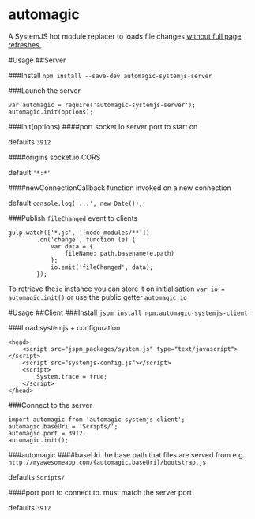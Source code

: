 # automagic
A SystemJS hot module replacer to loads file changes <a target='_blank' href='http://i.imgur.com/2eKyLKf.gifv'>without full page refreshes.</a>

#Usage
##Server

###Install
`npm install --save-dev automagic-systemjs-server`

###Launch the server
```
var automagic = require('automagic-systemjs-server');
automagic.init(options);
```
###init(options)
####port
socket.io server port to start on

defaults `3912`

####origins 
socket.io CORS 

default `'*:*'`

####newConnectionCallback
function invoked on a new connection

default `console.log('...', new Date());`

###Publish `fileChanged` event to clients
```
gulp.watch(['*.js', '!node_modules/**'])
        .on('change', function (e) {
            var data = {
                fileName: path.basename(e.path)
            };
            io.emit('fileChanged', data);
        });
```

To retrieve the`io` instance you can store it on initialisation `var io = automagic.init()` 
or use the public getter `automagic.io`



#Usage
##Client
###Install 
`jspm install npm:automagic-systemjs-client`

###Load systemjs + configuration
```
<head>
	<script src="jspm_packages/system.js" type="text/javascript"></script>
	<script src="systemjs-config.js"></script>
	<script>
		System.trace = true;
	</script> 
</head>
```

###Connect to the server
```
import automagic from 'automagic-systemjs-client';
automagic.baseUri = 'Scripts/';
automagic.port = 3912;
automagic.init();
```

###automagic
####baseUri
the base path that files are served from e.g. `http://myawesomeapp.com/{automagic.baseUri}/bootstrap.js` 

defaults `Scripts/`

####port
port to connect to. must match the server port 

defaults `3912`


